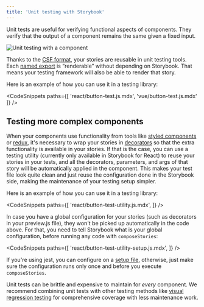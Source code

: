 ```yaml
---
title: 'Unit testing with Storybook'
---
```


Unit tests are useful for verifying functional aspects of components. They verify that the output of a component remains the same given a fixed input.

![Unit testing with a component](./component-unit-testing.gif)

Thanks to the [CSF format](../api/csf), your stories are reusable in unit testing tools. Each [named export](https://developer.mozilla.org/en-US/docs/Web/JavaScript/Reference/Statements/export) is “renderable” without depending on Storybook. That means your testing framework will also be able to render that story.

Here is an example of how you can use it in a testing library:

<!-- prettier-ignore-start -->

<CodeSnippets
  paths={[
    'react/button-test.js.mdx',
    'vue/button-test.js.mdx'
  ]}
/>

<!-- prettier-ignore-end -->

## Testing more complex components

When your components use functionality from tools like [styled components](http://styled-components.com/) or [redux](https://redux.js.org/), it's necessary to wrap your stories in [decorators](../writing-stories/decorators#story-decorators) so that the extra functionality is available in your stories. If that is the case, you can use a testing utility (currently only available in Storybook for React) to reuse your stories in your tests, and all the decorators, parameters, and args of that story will be automatically applied in the component. This makes your test file look quite clean and just reuse the configuration done in the Storybook side, making the maintenance of your testing setup simpler.

Here is an example of how you can use it in a testing library:

<!-- prettier-ignore-start -->

<CodeSnippets
  paths={[
    'react/button-test-utility.js.mdx',
  ]}
/>

<!-- prettier-ignore-end -->

In case you have a global configuration for your stories (such as decorators in your preview.js file), they won't be picked up automatically in the code above. For that, you need to tell Storybook what is your global configuration, before running any code with `composeStories`:

<!-- prettier-ignore-start -->

<CodeSnippets
  paths={[
    'react/button-test-utility-setup.js.mdx',
  ]}
/>

<!-- prettier-ignore-end -->

If you're using jest, you can configure on a [setup file](https://jestjs.io/docs/en/configuration#setupfiles-array), otherwise, just make sure the configuration runs only once and before you execute `composeStories`.

Unit tests can be brittle and expensive to maintain for _every_ component. We recommend combining unit tests with other testing methods like [visual regression testing](./visual-testing.md) for comprehensive coverage with less maintenance work.
